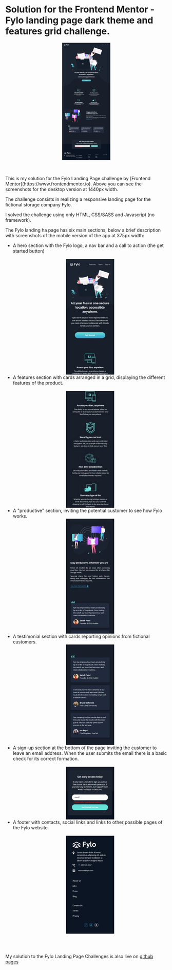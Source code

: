 # Solution for the Frontend Mentor - Fylo landing page dark theme and features grid challenge.

<p align="center">
<img src="./screenshots/total1b.jpg" width="150" align="center">
</p>
<br>
<br>
This is my solution for the Fylo Landing Page challenge by [Frontend Mentor](https://www.frontendmentor.io). Above you can see the screenshots for the desktop version at 1440px width.

The challenge consists in realizing a responsive landing page for the fictional storage company Fylo.

I solved the challenge using only HTML, CSS/SASS and Javascript (no framework).

The Fylo landing ha page has six main sections, below a brief description with screenshots of the mobile version of the app at 375px width: <br>

<ul>
<li>A hero section with the Fylo logo,  a nav bar and a call to action (the get started button)<br> <br>
<div style="text-align: center"><img src="./screenshots/mobi1.jpg" width="150" align="center"></div></li>
<li>A features section with cards arranged in a grid, displaying the different features of the product.  <br> <br>
<div style="text-align: center"><img src="./screenshots/mobi2b.jpg" width="150" align="center"></div></li>

</li>
<li>A "productive" section, inviting the potential customer to see how Fylo works.
<br>
<div style="text-align: center"><img src="./screenshots/mobi3b.jpg" width="150" align="center"></div></li>

</li>
<li>A testimonial section with cards reporting opinions from fictional customers.
<div style="text-align: center"><img src="./screenshots/mobi6b.jpg" width="150" align="center"></div></li>
</li>
<li>A sign-up section at the bottom of the page inviting the customer to leave an email address. When the user submits the email there is a basic check for its correct formation. <br>
<br>
<div style="text-align: center"><img src="./screenshots/errorMobi.jpg" width="150" align="center"></div></li>

</li>
<li>A footer with contacts, social links and links to other possible pages of the Fylo website
<br>
<br>
<div style="text-align: center"><img src="./screenshots/mobi5b.jpg" width="150" align="center"></div></li>
</li>
</ul>
<br>
<br>

My solution to the Fylo Landing Page Challenges is also live on [github pages](https://aleperf.github.io/fylo-dark-theme-landing-page/)
